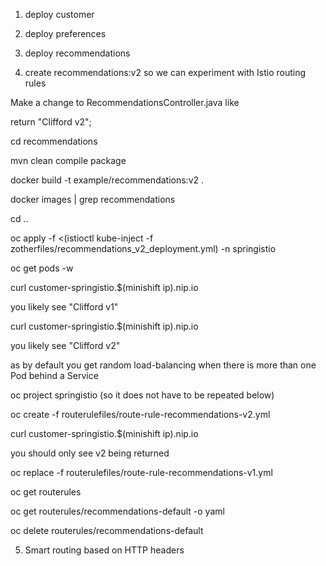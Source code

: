 1. deploy customer

2. deploy preferences

3. deploy recommendations

4. create recommendations:v2 so we can experiment with Istio routing rules

Make a change to RecommendationsController.java like

return "Clifford v2";

cd recommendations

mvn clean compile package

docker build -t example/recommendations:v2 .

docker images | grep recommendations

cd ..

oc apply -f <(istioctl kube-inject -f zotherfiles/recommendations_v2_deployment.yml) -n springistio

oc get pods -w

curl customer-springistio.$(minishift ip).nip.io

you likely see "Clifford v1"

curl customer-springistio.$(minishift ip).nip.io

you likely see "Clifford v2"

as by default you get random load-balancing when there is more than one Pod behind a Service

oc project springistio (so it does not have to be repeated below)

oc create -f routerulefiles/route-rule-recommendations-v2.yml 

curl customer-springistio.$(minishift ip).nip.io

you should only see v2 being returned

oc replace -f routerulefiles/route-rule-recommendations-v1.yml 

oc get routerules

oc get routerules/recommendations-default -o yaml 

oc delete routerules/recommendations-default

5. Smart routing based on HTTP headers


